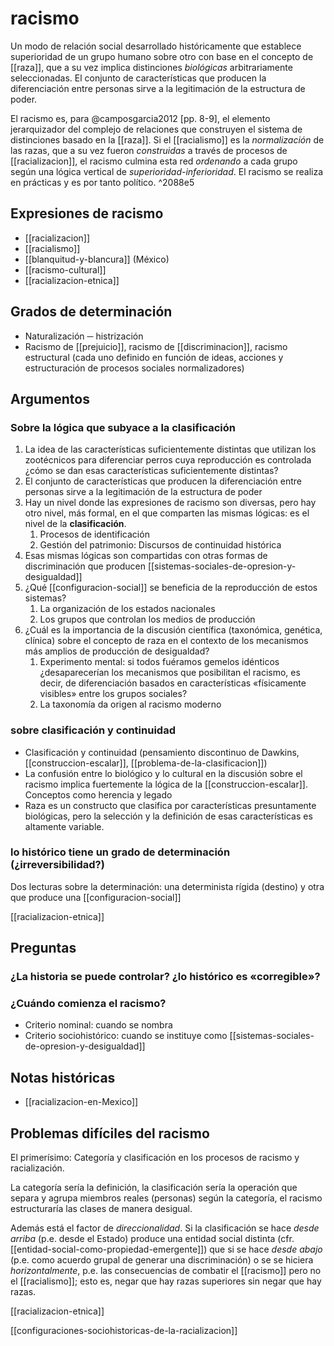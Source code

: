 # racismo
Un modo de relación social desarrollado históricamente que establece superioridad de un grupo humano sobre otro con base en  el concepto de [[raza]], que a su vez implica distinciones *biológicas* arbitrariamente seleccionadas. El conjunto de características que producen la diferenciación entre personas sirve a la legitimación de la estructura de poder.

El racismo es, para @camposgarcia2012 [pp. 8-9], el elemento jerarquizador del complejo de relaciones que construyen el sistema de distinciones basado en la [[raza]]. Si el [[racialismo]] es la *normalización* de las razas, que a su vez fueron *construidas* a través de procesos de  [[racializacion]], el racismo culmina esta red *ordenando* a cada grupo según una lógica vertical de *superioridad-inferioridad*. El racismo se realiza en prácticas y es por tanto político. ^2088e5

## Expresiones de racismo

- [[racializacion]]
- [[racialismo]]
- [[blanquitud-y-blancura]] (México)
- [[racismo-cultural]]
- [[racializacion-etnica]]

## Grados de determinación

- Naturalización ─ histrización
- Racismo de [[prejuicio]], racismo de [[discriminacion]], racismo estructural (cada uno definido en función de ideas, acciones y estructuración de procesos sociales normalizadores)

## Argumentos

### Sobre la lógica que subyace a la clasificación

1. La idea de las características suficientemente distintas que utilizan los zootécnicos para diferenciar perros cuya reproducción es controlada ¿cómo se dan esas características suficientemente distintas?
2. El conjunto de características que producen la diferenciación entre personas sirve a la legitimación de la estructura de poder
3. Hay un nivel donde las expresiones de racismo son diversas, pero hay otro nivel, más formal, en el que comparten las mismas lógicas: es el nivel de la **clasificación**.
    1. Procesos de identificación
    2. Gestión del patrimonio: Discursos de continuidad histórica
4. Esas mismas lógicas son compartidas con otras formas de discriminación que producen [[sistemas-sociales-de-opresion-y-desigualdad]]
5. ¿Qué [[configuracion-social]] se beneficia de la reproducción de estos sistemas?
    1. La organización de los estados nacionales
    2. Los grupos que controlan los medios de producción
6. ¿Cuál es la importancia de la discusión científica (taxonómica, genética, clínica) sobre el concepto de raza en el contexto de los mecanismos más amplios de producción de desigualdad?
    1. Experimento mental: si todos fuéramos gemelos idénticos ¿desaparecerían los mecanismos que posibilitan el racismo, es decir, de diferenciación basados en características «físicamente visibles» entre los grupos sociales?
    2. La taxonomía da origen al racismo moderno

### sobre clasificación y continuidad

- Clasificación y continuidad (pensamiento discontinuo de Dawkins, [[construccion-escalar]], [[problema-de-la-clasificacion]])
- La confusión entre lo biológico y lo cultural en la discusión sobre el racismo implica fuertemente la lógica de la [[construccion-escalar]]. Conceptos como herencia y legado 
- Raza es un constructo que clasifica por características presuntamente biológicas, pero la selección y la definición de esas características es altamente variable.

### lo histórico tiene un grado de determinación (¿irreversibilidad?)

Dos lecturas sobre la determinación: una determinista rígida (destino) y otra que produce una [[configuracion-social]] 

[[racializacion-etnica]]

## Preguntas

### ¿La historia se puede controlar? ¿lo histórico es «corregible»?

### ¿Cuándo comienza el racismo?

- Criterio nominal: cuando se nombra
- Criterio sociohistórico: cuando se instituye como [[sistemas-sociales-de-opresion-y-desigualdad]]

## Notas históricas

- [[racializacion-en-Mexico]]

## Problemas difíciles del racismo

El primerísimo: Categoría y clasificación en los procesos de racismo y racialización. 

La categoría sería la definición, la clasificación sería la operación que separa y agrupa miembros reales (personas) según la categoría, el racismo estructuraría las clases de manera desigual.

Además está el factor de *direccionalidad*. Si la clasificación se hace *desde arriba* (p.e. desde el Estado) produce una entidad social distinta (cfr. [[entidad-social-como-propiedad-emergente]]) que si se hace *desde abajo* (p.e. como acuerdo grupal de generar una discriminación) o se se hiciera *horizontalmente*, p.e. las consecuencias de combatir el [[racismo]] pero no el [[racialismo]]; esto es, negar que hay razas superiores sin negar que hay razas.

[[racializacion-etnica]]

[[configuraciones-sociohistoricas-de-la-racializacion]]
